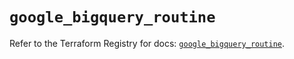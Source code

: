 # `google_bigquery_routine`

Refer to the Terraform Registry for docs: [`google_bigquery_routine`](https://registry.terraform.io/providers/hashicorp/google/5.25.0/docs/resources/bigquery_routine).
